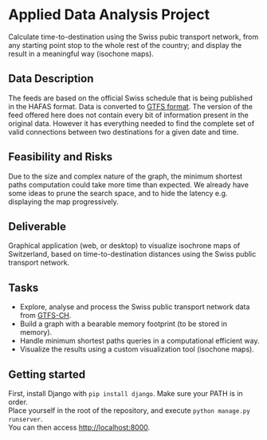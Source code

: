 # Applied Data Analysis Project

Calculate time-to-destination using the Swiss pubic transport network, from any starting point
stop to the whole rest of the country; and display the result in a meaningful way (isochone maps).

## Data Description
The feeds are based on the official Swiss schedule that is being published in the HAFAS format.
Data is converted to [GTFS format](http://www.transitwiki.org/TransitWiki/index.php?title=General_Transit_Feed_Specification).
The version of the feed offered here does not contain every bit of information present in the original data.
However it has everything needed to find the complete set of valid connections between two destinations for a
given date and time.

## Feasibility and Risks
Due to the size and complex nature of the graph, the minimum shortest paths computation could take more time than expected.
We already have some ideas to prune the search space, and to hide the latency e.g. displaying the map progressively.

## Deliverable
Graphical application (web, or desktop) to visualize isochrone maps of Switzerland, based on time-to-destination distances
using the Swiss public transport network.

## Tasks
 - Explore, analyse and process the Swiss public transport network data from [GTFS-CH](http://gtfs.geops.ch/).
 - Build a graph with a bearable memory footprint (to be stored in memory).
 - Handle minimum shortest paths queries in a computational efficient way.
 - Visualize the results using a custom visualization tool (isochone maps).


## Getting started
First, install Django with `pip install django`. Make sure your PATH is in order.<br>
Place yourself in the root of the repository, and execute `python manage.py runserver`.<br>
You can then access [http://localhost:8000](http://localhost:8000).
